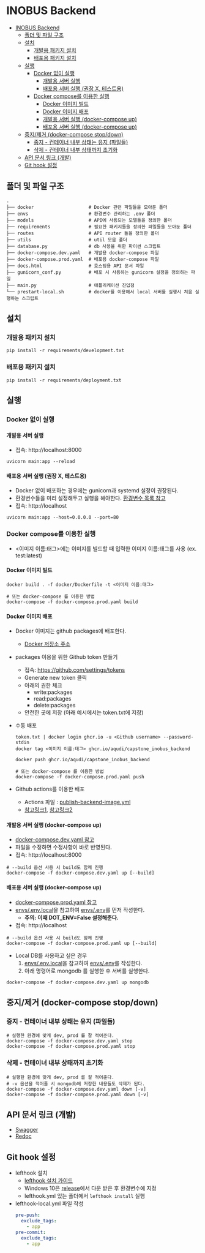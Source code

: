 # INOBUS Backend

- [INOBUS Backend](#inobus-backend)
  - [폴더 및 파일 구조](#폴더-및-파일-구조)
  - [설치](#설치)
    - [개발용 패키지 설치](#개발용-패키지-설치)
    - [배포용 패키지 설치](#배포용-패키지-설치)
  - [실행](#실행)
    - [Docker 없이 실행](#docker-없이-실행)
      - [개발용 서버 실행](#개발용-서버-실행)
      - [배포용 서버 실행 (권장 X, 테스트용)](#배포용-서버-실행-권장-x-테스트용)
    - [Docker compose를 이용한 실행](#docker-compose를-이용한-실행)
      - [Docker 이미지 빌드](#docker-이미지-빌드)
      - [Docker 이미지 배포](#docker-이미지-배포)
      - [개발용 서버 실행 (docker-compose up)](#개발용-서버-실행-docker-compose-up)
      - [배포용 서버 실행 (docker-compose up)](#배포용-서버-실행-docker-compose-up)
  - [중지/제거 (docker-compose stop/down)](#중지제거-docker-compose-stopdown)
    - [중지 - 컨테이너 내부 상태는 유지 (파일들)](#중지---컨테이너-내부-상태는-유지-파일들)
    - [삭제 - 컨테이너 내부 상태까지 초기화](#삭제---컨테이너-내부-상태까지-초기화)
  - [API 문서 링크 (개발)](#api-문서-링크-개발)
  - [Git hook 설정](#git-hook-설정)

## 폴더 및 파일 구조

```
.
├── docker                    # Docker 관련 파일들을 모아둔 폴더
├── envs                      # 환경변수 관리하는 .env 폴더
├── models                    # API에 사용되는 모델들을 정의한 폴더
├── requirements              # 필요한 패키지들을 정의한 파일들을 모아둔 폴더
├── routes                    # API router 들을 정의한 폴더
├── utils                     # util 모음 폴더
├── database.py               # db 사용을 위한 파이썬 스크립트
├── docker-compose.dev.yaml   # 개발용 docker-compose 파일
├── docker-compose.prod.yaml  # 배포용 docker-compose 파일
├── docs.html                 # 호스팅용 API 문서 파일
├── gunicorn_conf.py          # 배포 시 사용하는 gunicorn 설정을 정의하는 파일
├── main.py                   # 애플리케이션 진입점
└── prestart-local.sh         # docker를 이용해서 local 서버를 실행시 처음 실행하는 스크립트
```

## 설치

### 개발용 패키지 설치

```shell
pip install -r requirements/development.txt
```

### 배포용 패키지 설치

```shell
pip install -r requirements/deployment.txt
```

## 실행

### Docker 없이 실행

#### 개발용 서버 실행

- 접속: http://localhost:8000

```shell
uvicorn main:app --reload
```

#### 배포용 서버 실행 (권장 X, 테스트용)

- Docker 없이 배포하는 경우에는 gunicorn과 systemd 설정이 권장된다.
- 환경변수들을 미리 설정해두고 실행을 해야한다. [환경변수 목록 참고][.env.local]
- 접속: http://localhost

```shell
uvicorn main:app --host=0.0.0.0 --port=80
```

### Docker compose를 이용한 실행

- <이미지 이름:태그>에는 이미지를 빌드할 때 입력한 이미지 이름:태그를 사용 (ex. test:latest)

#### Docker 이미지 빌드

```shell
docker build . -f docker/Dockerfile -t <이미지 이름:태그>

# 또는 docker-compose 를 이용한 방법
docker-compose -f docker-compose.prod.yaml build
```

#### Docker 이미지 배포

- Docker 이미지는 github packages에 배포한다.
  - [Docker 저장소 주소](https://github.com/users/Aqudi/packages/container/package/capstone_inobus_backend)
- packages 이용을 위한 Github token 만들기
  - 접속: https://github.com/settings/tokens
  - Generate new token 클릭
  - 아래의 권한 체크
    - write:packages
    - read:packages
    - delete:packages
  - 안전한 곳에 저장 (아래 예시에서는 token.txt에 저장)
- 수동 배포

  ```shell
  token.txt | docker login ghcr.io -u <Github username> --password-stdin
  docker tag <이미지 이름:태그> ghcr.io/aqudi/capstone_inobus_backend

  docker push ghcr.io/aqudi/capstone_inobus_backend

  # 또는 docker-compose 를 이용한 방법
  docker-compose -f docker-compose.prod.yaml push
  ```

- Github actions를 이용한 배포
  - Actions 파일 : [publish-backend-image.yml](../.github/workflows/publish-backend-image.yml)
  - [참고링크1](https://docs.github.com/en/actions/guides/publishing-docker-images#publishing-images-to-github-packages), [참고링크2](https://docs.github.com/en/packages/guides/migrating-to-github-container-registry-for-docker-images#updating-your-github-actions-workflow)

#### 개발용 서버 실행 (docker-compose up)

- [docker-compose.dev.yaml 참고](./docker-compose.dev.yaml)
- 파일을 수정하면 수정사항이 바로 반영된다.
- 접속: http://localhost:8000

```shell
# --build 옵션 사용 시 build도 함께 진행
docker-compose -f docker-compose.dev.yaml up [--build]
```

#### 배포용 서버 실행 (docker-compose up)

- [docker-compose.prod.yaml 참고](./docker-compose.prod.yaml)
- [envs/.env.local][.env.local]을 참고하여 [envs/.env][.env]를 먼저 작성한다.
  - **주의: 이때 DOT_ENV=False 설정해준다.**
- 접속: http://localhost

```shell
# --build 옵션 사용 시 build도 함께 진행
docker-compose -f docker-compose.prod.yaml up [--build]
```

- Local DB를 사용하고 싶은 경우
  1. [envs/.env.local][.env.local]을 참고하여 [envs/.env][.env]를 작성한다.
  2. 아래 명령어로 mongodb 를 실행한 후 서버를 실행한다.

```shell
docker-compose -f docker-compose.dev.yaml up mongodb
```

## 중지/제거 (docker-compose stop/down)

### 중지 - 컨테이너 내부 상태는 유지 (파일들)

```shell
# 실행한 환경에 맞게 dev, prod 를 잘 적어준다.
docker-compose -f docker-compose.dev.yaml stop
docker-compose -f docker-compose.prod.yaml stop
```

### 삭제 - 컨테이너 내부 상태까지 초기화

```shell
# 실행한 환경에 맞게 dev, prod 를 잘 적어준다.
# -v 옵션을 적어줄 시 mongodb에 저장한 내용들도 삭제가 된다.
docker-compose -f docker-compose.dev.yaml down [-v]
docker-compose -f docker-compose.prod.yaml down [-v]
```

## API 문서 링크 (개발)

- [Swagger](http://localhost:8000/docs)
- [Redoc](http://localhost:8000/redoc)

## Git hook 설정

- lefthook 설치
  - [lefthook 설치 가이드](https://github.com/Arkweid/lefthook/blob/master/docs/full_guide.md)
  - Windows 10은 [release](https://github.com/Arkweid/lefthook/releases)에서 다운 받은 후 환경변수에 지정
  - lefthook.yml 있는 폴더에서 `lefthook install` 실행
- lefthook-local.yml 파일 작성
  ```yml
  pre-push:
    exclude_tags:
      - app
  pre-commit:
    exclude_tags:
      - app
  ```

[.env.local]: envs/.env.local
[.env]: envs/.env.local
